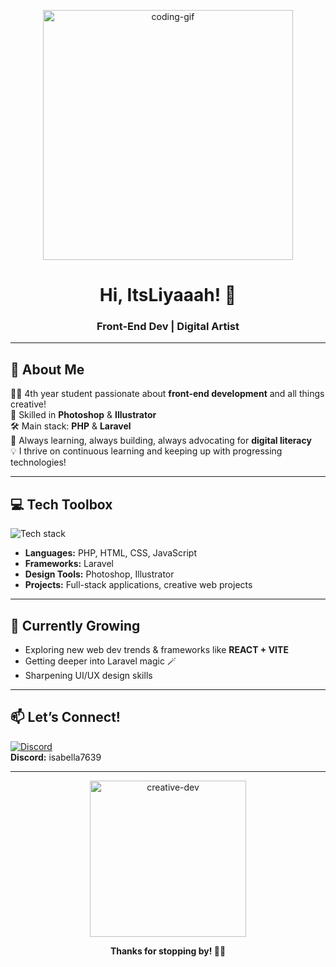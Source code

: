 <!-- Banner GIF -->
<p align="center">
  <img src="https://media.giphy.com/media/3o7abB06u9bNzA8lu8/giphy.gif" alt="coding-gif" width="400"/>
</p>

<h1 align="center">Hi,  ItsLiyaaah! 👋</h1>
<h3 align="center">Front-End Dev | Digital Artist </h3>

---

## 🌟 About Me

🙋‍♀️ 4th year student passionate about **front-end development** and all things creative!  
🎨 Skilled in **Photoshop** & **Illustrator**  
🛠️ Main stack: **PHP** & **Laravel**  
🚀 Always learning, always building, always advocating for **digital literacy**  
💡 I thrive on continuous learning and keeping up with progressing technologies!

---

## 💻 Tech Toolbox

<img src="https://skillicons.dev/icons?i=php,laravel,html,css,js,figma,ps,ai,vscode" alt="Tech stack" />

- **Languages:** PHP, HTML, CSS, JavaScript  
- **Frameworks:** Laravel  
- **Design Tools:** Photoshop, Illustrator  
- **Projects:** Full-stack applications, creative web projects

---

## 🌱 Currently Growing

- Exploring new web dev trends & frameworks like **REACT + VITE**
- Getting deeper into Laravel magic 🪄
- Sharpening UI/UX design skills

---


## 📫 Let’s Connect!

[![Discord](https://img.shields.io/badge/-Discord-5865F2?style=flat&logo=discord&logoColor=white)](https://discord.com/users/YOUR_DISCORD_ID)  
**Discord:** isabella7639

---

<p align="center">
  <img src="https://media.giphy.com/media/xT9IgzoKnwFNmISR8I/giphy.gif" alt="creative-dev" width="250"/>
</p>

<p align="center"><b>Thanks for stopping by! 🌈✨</b></p>

